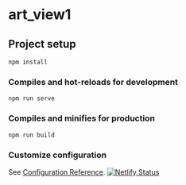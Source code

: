 # art_view1

## Project setup
```
npm install
```

### Compiles and hot-reloads for development
```
npm run serve
```

### Compiles and minifies for production
```
npm run build
```

### Customize configuration
See [Configuration Reference](https://cli.vuejs.org/config/).
[![Netlify Status](https://api.netlify.com/api/v1/badges/182e5ee7-7185-4694-bc81-6908821d4de1/deploy-status)](https://app.netlify.com/sites/precious-mermaid-74ea06/deploys)